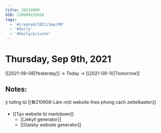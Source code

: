 ```yaml
---
title: 20210909
UID: 210909235654
tags:
  - '#created/2021/Sep/09'
  - '#daily'
  - '#daily/private'
---
```

# Thursday, Sep 9th, 2021
[[2021-09-08|Yesterday]] -> Today -> [[2021-09-10|Tomorrow]]

## Notes:

ý tưởng từ [[🛠️210908-Làm một website theo phong cách zettelkasten]]
- [[Tạo website từ markdown]]
	- [[Jekyll generator]]
	- [[Gatsby website generator]]

